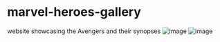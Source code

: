 # marvel-heroes-gallery
 website showcasing the Avengers and their synopses
![image](https://github.com/user-attachments/assets/6caeba1d-aed1-4f12-b727-e9b57f2fefaa)
![image](https://github.com/user-attachments/assets/805a3a4d-6f1a-47d3-a95f-0fefd7a7ec93)

